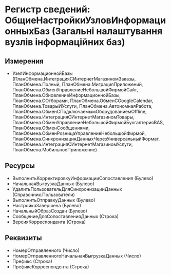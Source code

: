 ﻿# Регистр сведений: ОбщиеНастройкиУзловИнформационныхБаз (Загальні налаштування вузлів інформаційних баз)

## Измерения

- УзелИнформационнойБазы (ПланОбмена.ИнтеграцияСИнтернетМагазиномЗаказы, ПланОбмена.Полный, ПланОбмена.МиграцияПриложений, ПланОбмена.ОбменУправлениеНебольшойФирмойСайт, ПланОбмена.ОбновлениеИнформационнойБазы, ПланОбмена.СОтборами, ПланОбмена.ОбменСGoogleCalendar, ПланОбмена.ТоварыИУслуги, ПланОбмена.АвтономнаяРабота, ПланОбмена.ОбменСПодключаемымОборудованиемOffline, ПланОбмена.ИнтеграцияСИнтернетМагазиномТовары, ПланОбмена.ОбменУправлениеНебольшойФирмойБухгалтерияBAS, ПланОбмена.ОбменСообщениями, ПланОбмена.ОбменРозницаУправлениеНебольшойФирмой, ПланОбмена.СинхронизацияДанныхЧерезУниверсальныйФормат, ПланОбмена.ИнтеграцияСИнтернетМагазиномУслуги, ПланОбмена.МобильноеПриложение)

## Ресурсы

- ВыполнитьКорректировкуИнформацииСопоставления (Булево)
- НачальнаяВыгрузкаДанных (Булево)
- УдалитьПользовательДляСинхронизацииДанных (Справочник.Пользователи)
- ВыполнитьОтправкуДанных (Булево)
- НастройкаЗавершена (Булево)
- НачальныйОбразСоздан (Булево)
- СообщениеДляСопоставленияДанных (Строка)
- ВерсияКорреспондента (Строка)

## Реквизиты

- НомерОтправленного (Число)
- НомерОтправленногоНачальнаяВыгрузкаДанных (Число)
- Префикс (Строка)
- ПрефиксКорреспондента (Строка)

